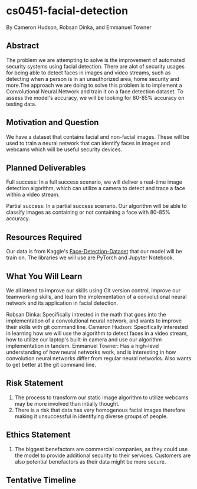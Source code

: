 # cs0451-facial-detection
By Cameron Hudson, Robsan Dinka, and Emmanuel Towner

## Abstract


The problem we are attempting to solve is the improvement of automated security systems using facial detection. There are alot of security usages for being able to detect faces in images and video streams, such as detecting when a person is in an unauthorized area, home security and more.The approach we are doing to solve this problem is to implement a Convolutional Neural Network and train it on a face detection dataset. To assess the model's accuracy, we will be looking for 80-85% accuracy on testing data. 


## Motivation and Question

We have a dataset that contains facial and non-facial images. These will be used to train a neural network that can identify
faces in images and webcams which will be useful security devices.

## Planned Deliverables

Full success: In a full success scenario, we will deliver a real-time image detection algorithm, which can utilize a camera to detect and trace a face within a video stream.

Partial success: In a partial success scenario. Our algorithm will be able to classify images as containing or not containing a face with 80-85% accuracy.

## Resources Required

Our data is from Kaggle's [Face-Detection-Dataset](https://www.kaggle.com/datasets/fareselmenshawii/face-detection-dataset) that our model will be train on. The libraries we will use are PyTorch and Jupyter Notebook.

## What You Will Learn
We all intend to improve our skills using Git version control, improve our teamworking skills, and learn the implementation of a convolutional neural network and
its application in facial detection.

Robsan Dinka: Specifically intrested in the math that goes into the implementation of a convolutional neural network, and wants to improve their skills with git command line. 
Cameron Hudson: Specifically interested in learning how we will use the algorithm to detect faces in a video stream, how to utilize our laptop's built-in camera and use our algorithm implementation in tandem. 
Emmanuel Towner: Has a high-level understanding of how neural networks work, and is interesting in how convolution neural networks differ from regular neural networks. Also wants to get better at the git command line.



## Risk Statement

1. The process to transform our static image algorithm to utilize webcams may be more involved than intially thought.
2. There is a risk that data has very homogenous facial images therefore making it unsuccessful in identifying diverse groups of people. 

## Ethics Statement

1. The biggest benefactors are commercial companies, as they could use the model to provide additional security to their services. Customers are also potential benefactors as their data might be more secure. 

## Tentative Timeline
